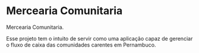 # Mercearia Comunitaria
Mercearia Comunitaria.

Esse projeto tem o intuito de servir como uma aplicação capaz de gerenciar o fluxo de caixa das comunidades carentes em Pernambuco.